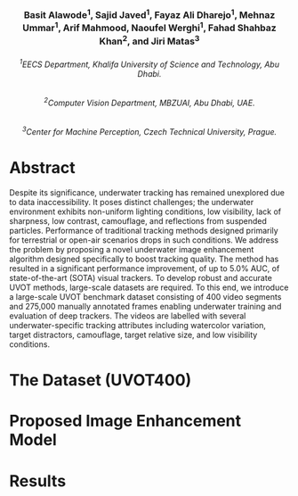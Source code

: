 <h3 align="center" margin=0px padding=0px>
Basit Alawode<sup>1</sup>, Sajid Javed<sup>1</sup>, Fayaz Ali Dharejo<sup>1</sup>, Mehnaz Ummar<sup>1</sup>, Arif Mahmood, Naoufel Werghi<sup>1</sup>, Fahad Shahbaz Khan<sup>2</sup>, and Jiri Matas<sup>3</sup>
</h3>
<h6 align="center" margin=0px padding=0px>
<sup>1</sup>EECS Department, Khalifa University of Science and Technology, Abu Dhabi.
</h6>
<h6 align="center" margin=0px padding=0px>
<sup>2</sup>Computer Vision Department, MBZUAI, Abu Dhabi, UAE.
</p>
<h6 align="center">
 <sup>3</sup>Center for Machine Perception, Czech Technical University, Prague.
</h6>

# Abstract
Despite its significance, underwater tracking has remained unexplored due to data inaccessibility. It poses distinct challenges; the underwater environment exhibits non-uniform lighting conditions, low visibility, lack of sharpness, low contrast, camouflage, and reflections from suspended particles. Performance of traditional tracking methods designed primarily for terrestrial or open-air scenarios drops in such conditions.
We address the problem by proposing a novel underwater image enhancement algorithm  designed specifically to boost tracking quality. The method has resulted in a significant performance improvement, of up to 5.0% AUC, of state-of-the-art (SOTA) visual trackers. To develop robust and accurate UVOT methods, large-scale datasets are required. To this end, we introduce a large-scale UVOT benchmark dataset consisting of 400 video segments and 275,000 manually annotated frames enabling underwater training and evaluation of deep trackers. The videos are labelled with several underwater-specific tracking attributes including watercolor variation, target distractors, camouflage, target relative size, and low visibility conditions. 

# The Dataset (UVOT400)

# Proposed Image Enhancement Model

# Results
